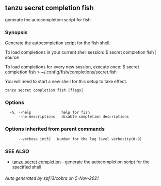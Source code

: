 ## tanzu secret completion fish

generate the autocompletion script for fish

### Synopsis


Generate the autocompletion script for the fish shell.

To load completions in your current shell session:
$ secret completion fish | source

To load completions for every new session, execute once:
$ secret completion fish > ~/.config/fish/completions/secret.fish

You will need to start a new shell for this setup to take effect.


```
tanzu secret completion fish [flags]
```

### Options

```
  -h, --help              help for fish
      --no-descriptions   disable completion descriptions
```

### Options inherited from parent commands

```
      --verbose int32   Number for the log level verbosity(0-9)
```

### SEE ALSO

* [tanzu secret completion](tanzu_secret_completion.md)	 - generate the autocompletion script for the specified shell

###### Auto generated by spf13/cobra on 5-Nov-2021
